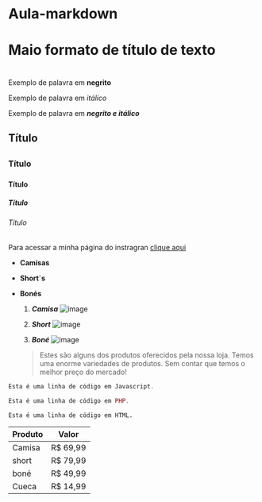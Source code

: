 # Aula-markdown
# Maio formato de título de texto<h1>
  Exemplo de palavra em **negrito** 
  
  Exemplo de palavra em _itálico_
  
  Exemplo de palavra em _**negrito e itálico**_
## Título <h2>
### Título <h3>
#### Título <h4>
##### Título <h5>
###### Título <h6>
  Para acessar a minha página do instragran [clique aqui](http://instagram.com/alcides_ods?r=nametag)

* **Camisas**
* **Short´s**
* **Bonés** 
  
  1. _**Camisa**_
![image](https://user-images.githubusercontent.com/108087723/175366161-555e119d-8727-469d-9ba4-5c8cfca0f3d0.png)

  2. _**Short**_
 ![image](https://user-images.githubusercontent.com/108087723/175365715-0f7beae5-73b3-4bc9-aeb3-fe2f67081b8d.png)

  3. _**Boné**_ 
![image](https://user-images.githubusercontent.com/108087723/175366312-3348fdf9-0fe9-4666-8728-ef3b6ab0123e.png)

  >Estes são alguns dos produtos oferecidos pela nossa loja.
  >Temos uma enorme variedades de produtos.
  >Sem contar que temos o melhor preço do mercado!
  
  
~~~javascript
Esta é uma linha de código em Javascript.
~~~

~~~php
Esta é uma linha de código em PHP.
~~~

~~~html
Esta é uma linha de código em HTML.
  ~~~
  
  
  Produto | Valor
--------- | ------
Camisa| R$ 69,99
short | R$ 79,99
boné  | R$ 49,99 
Cueca | R$ 14,99
  
